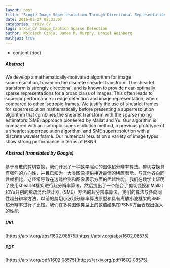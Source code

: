 ```yaml
---
layout: post
title: "Single-Image Superresolution Through Directional Representations"
date: 2016-02-27 09:33:07
categories: arXiv_CV
tags: arXiv_CV Image_Caption Sparse Detection
author: Wojciech Czaja, James M. Murphy, Daniel Weinberg
mathjax: true
---
```


* content
{:toc}

##### Abstract
We develop a mathematically-motivated algorithm for image superresolution, based on the discrete shearlet transform. The shearlet transform is strongly directional, and is known to provide near-optimally sparse representations for a broad class of images. This often leads to superior performance in edge detection and image representation, when compared to other isotropic frames. We justify the use of shearlet frames for superresolution mathematically before presenting a superresolution algorithm that combines the shearlet transform with the sparse mixing estimators (SME) approach pioneered by Mallat and Yu. Our algorithm is compared with an isotropic superresolution method, a previous prototype of a shearlet superresolution algorithm, and SME superresolution with a discrete wavelet frame. Our numerical results on a variety of image types show strong performance in terms of PSNR.

##### Abstract (translated by Google)
基于离散的剪切变换，我们开发了一种数学驱动的图像超分辨率算法。剪切变换具有强烈的方向性，并且已知为一大类图像提供接近最佳的稀疏表示。与其他各向同性帧相比，这经常导致在边缘检测和图像表示方面的优越性能。我们在数学上证明了使用shearlet框架进行超分辨率算法，然后提出了一个结合了剪切变换和Mallat和Yu开创的稀疏混合估计器（SME）方法的超分辨率算法。我们的算法与各向同性超分辨率方法，以前的剪切小波超分辨率算法原型和具有离散小波框架的SME超分辨率进行了比较。我们在多种图像类型上的数值结果在PSNR方面表现出强大的性能。

##### URL
[https://arxiv.org/abs/1602.08575](https://arxiv.org/abs/1602.08575)

##### PDF
[https://arxiv.org/pdf/1602.08575](https://arxiv.org/pdf/1602.08575)

